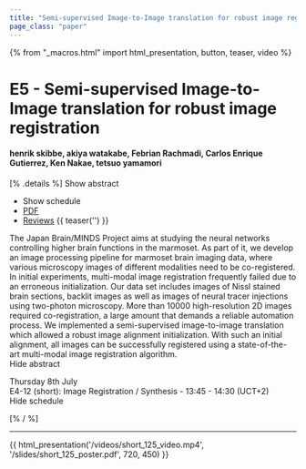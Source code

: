 ```yaml
---
title: "Semi-supervised Image-to-Image translation for robust image registration"
page_class: "paper"
---
```


{% from "_macros.html" import html_presentation, button, teaser, video %}

# E5 - Semi-supervised Image-to-Image translation for robust image registration

#### henrik skibbe, akiya watakabe, Febrian Rachmadi, Carlos Enrique Gutierrez, Ken Nakae, tetsuo yamamori

[% .details %]
<a class="toggle_visibility" data-selector=".abstract" data-level="3">Show abstract</a>
- <a class="toggle_visibility" data-selector=".schedule" data-level="3">Show schedule</a>
- <a href="https://openreview.net/pdf?id=GOhAojdaLg">PDF</a>
- <a href="https://openreview.net/forum?id=GOhAojdaLg">Reviews</a>
{{ teaser('') }}

<p>
    <span class="abstract">
        The Japan Brain/MINDS Project aims at studying the neural networks controlling higher brain functions in the marmoset. As part of it, we develop an image processing pipeline for marmoset brain imaging data, where various microscopy images of different modalities need to be co-registered. In initial experiments, multi-modal image registration frequently failed due to an erroneous initialization. Our data set includes images of Nissl stained brain sections, backlit images as well as images of neural tracer injections using two-photon microscopy. More than 10000 high-resolution 2D images required co-registration, a large amount that demands a reliable automation process. We implemented a semi-supervised image-to-image translation which allowed a robust image alignment initialization. With such an initial alignment, all images can be successfully registered using a state-of-the-art multi-modal image registration algorithm.
        <br>
        <span class="actions"><a class="toggle_visibility" data-level="2">Hide abstract</a></span>
    </span>
</p>

<p>
    <span class="schedule">
         Thursday 8th July<br>E4-12 (short): Image Registration / Synthesis - 13:45 - 14:30 (UCT+2)
        <br>
        <span class="actions"><a class="toggle_visibility" data-level="2">Hide schedule</a></span>
    </span>
</p>

[% / %]


---

{{ html_presentation('/videos/short_125_video.mp4', '/slides/short_125_poster.pdf', 720, 450) }}